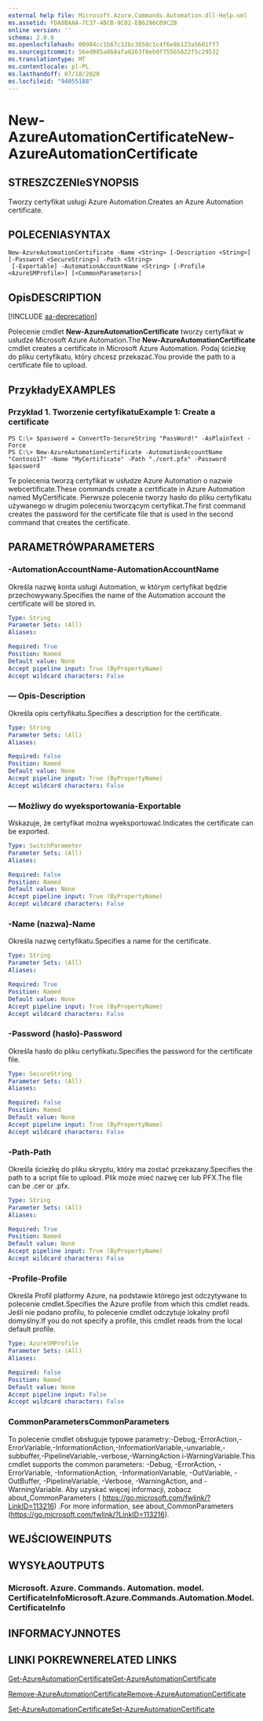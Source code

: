 ```yaml
---
external help file: Microsoft.Azure.Commands.Automation.dll-Help.xml
ms.assetid: FDA8BAAA-7C37-4BCB-9C02-EB6296C09C2B
online version: ''
schema: 2.0.0
ms.openlocfilehash: 00904cc1b67c32bc3658c1c4f6e8b123a5601ff7
ms.sourcegitcommit: 56ed085a868afa8263f8eb0f755b5822f5c29532
ms.translationtype: MT
ms.contentlocale: pl-PL
ms.lasthandoff: 07/18/2020
ms.locfileid: "94055188"
---
```

# <span data-ttu-id="2c438-101">New-AzureAutomationCertificate</span><span class="sxs-lookup"><span data-stu-id="2c438-101">New-AzureAutomationCertificate</span></span>

## <span data-ttu-id="2c438-102">STRESZCZENIe</span><span class="sxs-lookup"><span data-stu-id="2c438-102">SYNOPSIS</span></span>

<span data-ttu-id="2c438-103">Tworzy certyfikat usługi Azure Automation.</span><span class="sxs-lookup"><span data-stu-id="2c438-103">Creates an Azure Automation certificate.</span></span>

## <span data-ttu-id="2c438-104">POLECENIA</span><span class="sxs-lookup"><span data-stu-id="2c438-104">SYNTAX</span></span>

```
New-AzureAutomationCertificate -Name <String> [-Description <String>] [-Password <SecureString>] -Path <String>
 [-Exportable] -AutomationAccountName <String> [-Profile <AzureSMProfile>] [<CommonParameters>]
```

## <span data-ttu-id="2c438-105">Opis</span><span class="sxs-lookup"><span data-stu-id="2c438-105">DESCRIPTION</span></span>

[!INCLUDE [aa-deprecation](../include/aa-deprecation.md)]

<span data-ttu-id="2c438-106">Polecenie cmdlet **New-AzureAutomationCertificate** tworzy certyfikat w usłudze Microsoft Azure Automation.</span><span class="sxs-lookup"><span data-stu-id="2c438-106">The **New-AzureAutomationCertificate** cmdlet creates a certificate in Microsoft Azure Automation.</span></span>
<span data-ttu-id="2c438-107">Podaj ścieżkę do pliku certyfikatu, który chcesz przekazać.</span><span class="sxs-lookup"><span data-stu-id="2c438-107">You provide the path to a certificate file to upload.</span></span>

## <span data-ttu-id="2c438-108">Przykłady</span><span class="sxs-lookup"><span data-stu-id="2c438-108">EXAMPLES</span></span>

### <span data-ttu-id="2c438-109">Przykład 1. Tworzenie certyfikatu</span><span class="sxs-lookup"><span data-stu-id="2c438-109">Example 1: Create a certificate</span></span>
```
PS C:\> $password = ConvertTo-SecureString "PassWord!" -AsPlainText -Force
PS C:\> New-AzureAutomationCertificate -AutomationAccountName "Contoso17" -Name "MyCertificate" -Path "./cert.pfx" -Password $password
```

<span data-ttu-id="2c438-110">Te polecenia tworzą certyfikat w usłudze Azure Automation o nazwie webcertificate.</span><span class="sxs-lookup"><span data-stu-id="2c438-110">These commands create a certificate in Azure Automation named MyCertificate.</span></span>
<span data-ttu-id="2c438-111">Pierwsze polecenie tworzy hasło do pliku certyfikatu używanego w drugim poleceniu tworzącym certyfikat.</span><span class="sxs-lookup"><span data-stu-id="2c438-111">The first command creates the password for the certificate file that is used in the second command that creates the certificate.</span></span>

## <span data-ttu-id="2c438-112">PARAMETRÓW</span><span class="sxs-lookup"><span data-stu-id="2c438-112">PARAMETERS</span></span>

### <span data-ttu-id="2c438-113">-AutomationAccountName</span><span class="sxs-lookup"><span data-stu-id="2c438-113">-AutomationAccountName</span></span>
<span data-ttu-id="2c438-114">Określa nazwę konta usługi Automation, w którym certyfikat będzie przechowywany.</span><span class="sxs-lookup"><span data-stu-id="2c438-114">Specifies the name of the Automation account the certificate will be stored in.</span></span>

```yaml
Type: String
Parameter Sets: (All)
Aliases: 

Required: True
Position: Named
Default value: None
Accept pipeline input: True (ByPropertyName)
Accept wildcard characters: False
```

### <span data-ttu-id="2c438-115">— Opis</span><span class="sxs-lookup"><span data-stu-id="2c438-115">-Description</span></span>
<span data-ttu-id="2c438-116">Określa opis certyfikatu.</span><span class="sxs-lookup"><span data-stu-id="2c438-116">Specifies a description for the certificate.</span></span>

```yaml
Type: String
Parameter Sets: (All)
Aliases: 

Required: False
Position: Named
Default value: None
Accept pipeline input: True (ByPropertyName)
Accept wildcard characters: False
```

### <span data-ttu-id="2c438-117">— Możliwy do wyeksportowania</span><span class="sxs-lookup"><span data-stu-id="2c438-117">-Exportable</span></span>
<span data-ttu-id="2c438-118">Wskazuje, że certyfikat można wyeksportować.</span><span class="sxs-lookup"><span data-stu-id="2c438-118">Indicates the certificate can be exported.</span></span>

```yaml
Type: SwitchParameter
Parameter Sets: (All)
Aliases: 

Required: False
Position: Named
Default value: None
Accept pipeline input: True (ByPropertyName)
Accept wildcard characters: False
```

### <span data-ttu-id="2c438-119">-Name (nazwa)</span><span class="sxs-lookup"><span data-stu-id="2c438-119">-Name</span></span>
<span data-ttu-id="2c438-120">Określa nazwę certyfikatu.</span><span class="sxs-lookup"><span data-stu-id="2c438-120">Specifies a name for the certificate.</span></span>

```yaml
Type: String
Parameter Sets: (All)
Aliases: 

Required: True
Position: Named
Default value: None
Accept pipeline input: True (ByPropertyName)
Accept wildcard characters: False
```

### <span data-ttu-id="2c438-121">-Password (hasło)</span><span class="sxs-lookup"><span data-stu-id="2c438-121">-Password</span></span>
<span data-ttu-id="2c438-122">Określa hasło do pliku certyfikatu.</span><span class="sxs-lookup"><span data-stu-id="2c438-122">Specifies the password for the certificate file.</span></span>

```yaml
Type: SecureString
Parameter Sets: (All)
Aliases: 

Required: False
Position: Named
Default value: None
Accept pipeline input: True (ByPropertyName)
Accept wildcard characters: False
```

### <span data-ttu-id="2c438-123">-Path</span><span class="sxs-lookup"><span data-stu-id="2c438-123">-Path</span></span>
<span data-ttu-id="2c438-124">Określa ścieżkę do pliku skryptu, który ma zostać przekazany.</span><span class="sxs-lookup"><span data-stu-id="2c438-124">Specifies the path to a script file to upload.</span></span>
<span data-ttu-id="2c438-125">Plik może mieć nazwę cer lub PFX.</span><span class="sxs-lookup"><span data-stu-id="2c438-125">The file can be .cer or .pfx.</span></span>

```yaml
Type: String
Parameter Sets: (All)
Aliases: 

Required: True
Position: Named
Default value: None
Accept pipeline input: True (ByPropertyName)
Accept wildcard characters: False
```

### <span data-ttu-id="2c438-126">-Profile</span><span class="sxs-lookup"><span data-stu-id="2c438-126">-Profile</span></span>
<span data-ttu-id="2c438-127">Określa Profil platformy Azure, na podstawie którego jest odczytywane to polecenie cmdlet.</span><span class="sxs-lookup"><span data-stu-id="2c438-127">Specifies the Azure profile from which this cmdlet reads.</span></span>
<span data-ttu-id="2c438-128">Jeśli nie podano profilu, to polecenie cmdlet odczytuje lokalny profil domyślny.</span><span class="sxs-lookup"><span data-stu-id="2c438-128">If you do not specify a profile, this cmdlet reads from the local default profile.</span></span>

```yaml
Type: AzureSMProfile
Parameter Sets: (All)
Aliases: 

Required: False
Position: Named
Default value: None
Accept pipeline input: False
Accept wildcard characters: False
```

### <span data-ttu-id="2c438-129">CommonParameters</span><span class="sxs-lookup"><span data-stu-id="2c438-129">CommonParameters</span></span>
<span data-ttu-id="2c438-130">To polecenie cmdlet obsługuje typowe parametry:-Debug,-ErrorAction,-ErrorVariable,-InformationAction,-InformationVariable,-unvariable,-subbuffer,-PipelineVariable,-verbose,-WarningAction i-WarningVariable.</span><span class="sxs-lookup"><span data-stu-id="2c438-130">This cmdlet supports the common parameters: -Debug, -ErrorAction, -ErrorVariable, -InformationAction, -InformationVariable, -OutVariable, -OutBuffer, -PipelineVariable, -Verbose, -WarningAction, and -WarningVariable.</span></span> <span data-ttu-id="2c438-131">Aby uzyskać więcej informacji, zobacz about_CommonParameters ( https://go.microsoft.com/fwlink/?LinkID=113216) .</span><span class="sxs-lookup"><span data-stu-id="2c438-131">For more information, see about_CommonParameters (https://go.microsoft.com/fwlink/?LinkID=113216).</span></span>

## <span data-ttu-id="2c438-132">WEJŚCIOWE</span><span class="sxs-lookup"><span data-stu-id="2c438-132">INPUTS</span></span>

## <span data-ttu-id="2c438-133">WYSYŁA</span><span class="sxs-lookup"><span data-stu-id="2c438-133">OUTPUTS</span></span>

### <span data-ttu-id="2c438-134">Microsoft. Azure. Commands. Automation. model. CertificateInfo</span><span class="sxs-lookup"><span data-stu-id="2c438-134">Microsoft.Azure.Commands.Automation.Model.CertificateInfo</span></span>

## <span data-ttu-id="2c438-135">INFORMACYJN</span><span class="sxs-lookup"><span data-stu-id="2c438-135">NOTES</span></span>

## <span data-ttu-id="2c438-136">LINKI POKREWNE</span><span class="sxs-lookup"><span data-stu-id="2c438-136">RELATED LINKS</span></span>

[<span data-ttu-id="2c438-137">Get-AzureAutomationCertificate</span><span class="sxs-lookup"><span data-stu-id="2c438-137">Get-AzureAutomationCertificate</span></span>](./Get-AzureAutomationCertificate.md)

[<span data-ttu-id="2c438-138">Remove-AzureAutomationCertificate</span><span class="sxs-lookup"><span data-stu-id="2c438-138">Remove-AzureAutomationCertificate</span></span>](./Remove-AzureAutomationCertificate.md)

[<span data-ttu-id="2c438-139">Set-AzureAutomationCertificate</span><span class="sxs-lookup"><span data-stu-id="2c438-139">Set-AzureAutomationCertificate</span></span>](./Set-AzureAutomationCertificate.md)


